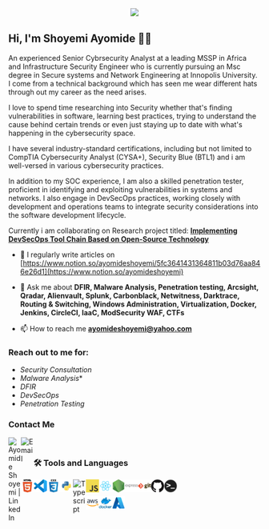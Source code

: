 <div id="header" align="center">
  <img src="https://media3.giphy.com/media/077i6AULCXc0FKTj9s/giphy.gif?cid=ecf05e47hkoyio26fqjujbuur0rog0gl320cuwmg0a9in279&rid=giphy.gif&ct=g" width="400"/>
  

  

</div>


## Hi, I'm Shoyemi Ayomide 👋🏽


An experienced Senior Cybrsecurity Analyst at a leading MSSP in Africa and Infrastructure Security Engineer who is currently pursuing an Msc degree in Secure systems and Network Engineering at Innopolis University. I come from a technical background which has seen me wear different hats through out my career as the need arises. 

I love to spend time researching into Security whether that's finding vulnerabilities in software, learning best practices, trying to understand the cause behind certain trends or even just staying up to date with what's happening in the cybersecurity space. 

I have several industry-standard certifications, including but not limited to CompTIA Cybersecurity Analyst (CYSA+), Security Blue (BTL1) and i am well-versed in various cybersecurity practices.

In addition to my SOC experience, I am also a skilled penetration tester, proficient in identifying and exploiting vulnerabilities in systems and networks. I also engage in DevSecOps practices, working closely with development and operations teams to integrate security considerations into the software development lifecycle.

Currently i am collaborating on Research project titled: **[Implementing DevSecOps Tool Chain Based on Open-Source Technology](https://docs.google.com/document/d/1EYviTY9TFPjmz9Md7zm4cE0co9mtLuZUbIWd82nhrhM/edit?disco=AAAAnaxfE_I)** 

- 📝 I regularly write articles on [https://www.notion.so/ayomideshoyemi/5fc3641431364811b03d76aa846e26d1](https://www.notion.so/ayomideshoyemi)

- 💬 Ask me about **DFIR, Malware Analysis, Penetration testing, Arcsight, Qradar, Alienvault, Splunk, Carbonblack, Netwitness, Darktrace, Routing & Switching, Windows Administration, Virtualization, Docker, Jenkins, CircleCI, IaaC, ModSecurity WAF, CTFs**

- 📫 How to reach me **ayomideshoyemi@yahoo.com**


### Reach out to me for:
- *Security Consultation*
- *Malware Analysis**
- *DFIR*
- *DevSecOps*
- *Penetration Testing*


### Contact Me
<a href="https://www.linkedin.com/in/ayomideshoyemi/">
 <img align="left" alt="Ayomide Shoyemi | LinkedIn" width="25px" src="https://cdn.jsdelivr.net/npm/simple-icons@v3/icons/linkedin.svg" />
</a>

<a href="mailto:ayomideshoyu@gmail.com">
 <img align="left" alt="Email" width="25px" src="https://cdn.jsdelivr.net/npm/simple-icons@v3/icons/gmail.svg"/>
</a>
</br>

### 🛠 Tools and Languages

<img align="left" alt="HTML5" width="26px" src="https://raw.githubusercontent.com/github/explore/80688e429a7d4ef2fca1e82350fe8e3517d3494d/topics/html/html.png" />
<img align="left" alt="Visual Studio Code" width="26px" src="https://raw.githubusercontent.com/github/explore/80688e429a7d4ef2fca1e82350fe8e3517d3494d/topics/visual-studio-code/visual-studio-code.png" />
<img align="left" alt="CSS3" width="26px" src="https://raw.githubusercontent.com/github/explore/80688e429a7d4ef2fca1e82350fe8e3517d3494d/topics/css/css.png" />
<img align="left" width="26px" src="https://raw.githubusercontent.com/github/explore/80688e429a7d4ef2fca1e82350fe8e3517d3494d/topics/python/python.png" alt="Python" />
<img align="left" alt="Typescript" width="26px" src="https://cdn.jsdelivr.net/npm/simple-icons@v3/icons/typescript.svg" />
<img align="left" alt="JavaScript" width="26px" src="https://raw.githubusercontent.com/github/explore/80688e429a7d4ef2fca1e82350fe8e3517d3494d/topics/javascript/javascript.png" />
<img align="left" alt="React" width="26px" src="https://raw.githubusercontent.com/github/explore/80688e429a7d4ef2fca1e82350fe8e3517d3494d/topics/react/react.png" />
<img align="left" alt="Node.js" width="26px" src="https://raw.githubusercontent.com/github/explore/80688e429a7d4ef2fca1e82350fe8e3517d3494d/topics/nodejs/nodejs.png" />
<img align= "left" src="https://raw.githubusercontent.com/devicons/devicon/master/icons/express/express-original-wordmark.svg" alt="express" width="26px" />
<img align="left" alt="Git" width="26px" src="https://raw.githubusercontent.com/github/explore/80688e429a7d4ef2fca1e82350fe8e3517d3494d/topics/git/git.png" />
<img align="left" alt="GitHub" width="26px" src="https://raw.githubusercontent.com/github/explore/78df643247d429f6cc873026c0622819ad797942/topics/github/github.png" />
<img align="left" alt="Terminal" width="26px" src="https://raw.githubusercontent.com/github/explore/80688e429a7d4ef2fca1e82350fe8e3517d3494d/topics/terminal/terminal.png" />


</br>
</br>

<img align="left" alt="AWS" width="26px" src="https://raw.githubusercontent.com/github/explore/fbceb94436312b6dacde68d122a5b9c7d11f9524/topics/aws/aws.png" />

<img align="left" alt="Docker" width="26px" src="https://raw.githubusercontent.com/github/explore/80688e429a7d4ef2fca1e82350fe8e3517d3494d/topics/docker/docker.png" />
<img align='left' alt="Azure" width="26px" src="https://raw.githubusercontent.com/github/explore/eaef8552d8b082ffafe2bfc8a5023d47da904aac/topics/azure/azure.png" />


</br>


<!--

